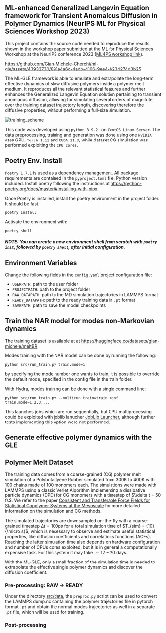 ## ML-enhanced Generalized Langevin Equation framework for Transient Anomalous Diffusion in Polymer Dynamics (NeurIPS ML for Physical Sciences Workshop 2023)

This project contains the source code needed to reproduce the results shown in the workshop paper submitted at the ML for Physical Sciences Workshop at the NeurIPS conference 2023 ([ML4PS workshop link](https://ml4physicalsciences.github.io/2023/)). 


https://github.com/Gian-Michele-Cherchi/ml-gle/assets/43932730/891a4a6c-4adb-4166-9ee4-b234274d3b25




The ML-GLE framework is able to emulate and extrapolate the long-term effective dynamics of slow diffusive polymers inside a polymer melt medium. It reproduces all the relevant statistical features and further enhances the Generalized Langevin Equation solution pertaining to transient anomlaous diffusion, allowing for simulating several orders of magnitute over the training dataset trajectory length, discovering therefore the diffusive properties, without performing a full-size simulation. 

![training_scheme](https://github.com/Gian-Michele-Cherchi/ml-gle/assets/43932730/256f5633-63a1-4c9b-8e2d-097f5b797982)

This code was developed using ```python 3.9.2 ``` on ```CentOS Linux Server```. The data preprocessing, training and generation was done using one ```NVIDIA A100``` GPU,  ```Torch 1.11``` and  ```CUDA 11.3```, while dataset CG simulation was performed exploiting the ```CPU cores```. 

## Poetry Env. Install
```Poetry 1.7.1``` is used as a dependency management. All package requirements are contained in the ```pyproject.toml``` file, Python version included. 
Install poetry following the instructions at https://python-poetry.org/docs/master/#installing-with-pipx.

Once Poetry is installed, install the poetry environment in the project folder. It should be fast. 
```
poetry install
```
Activate the environment with:
```
poetry shell
```
##### NOTE: You can create a new environment shell from scratch with  ```poetry init```, followed by ```poetry shell```, after initial configuration. 
## Environment Variables

Change the following fields in the ```config.yaml``` project configuration file:
- ```USERPATH```: path to the user folder
- ```PROJECTPATH```: path to the project folder
- ```RAW_DATAPATH```: path to the MD simulation trajectories in LAMMPS format
- ```READY_DATAPATH```: path to the ready training data in ```.pt``` format
- ```SAVEPATH```: path to save the model checkpoints

## Train the NAR model for modes non-Markovian dynamics

The training dataset is available at at https://huggingface.co/datasets/gian-michele/meltBR

Modes training with the NAR model can be done by running the following:

```
python src/run_train.py train.mode=1
```
by specifying the mode number one wants to train, it is possible to override the default mode, specified in the config file in the train folder. 

With Hydra, modes training can be done with a single command line: 
```
python src/run_train.py --multirun train=train_conf train.mode=1,2,3,...
```
This launches jobs which are run sequentially, but CPU multiprocessing could be exploited with joblib lanucher [JobLib Launcher](https://hydra.cc/docs/plugins/joblib_launcher/), although further tests implementing this option were not performed. 

## Generate effective polymer dynamics with the GLE

## Polymer Melt Dataset
The training data comes from a coarse-grained (CG) polymer melt simulation of a Polybutadyene Rubber simulated from 300K to 400K with 100 chains made of 100 monomers each. The simulations were made with LAMMPS using a classic Verlet Algorithm implementing a dissipative particle dynamics (DPD) for CG monomers with a timestep of $\\delta t = 50 fs$. We refer to the paper [Consistent and Transferable Force Fields for Statistical Copolymer Systems at the Mesoscale](https://pubs.acs.org/doi/10.1021/acs.jctc.2c00945) for more detailed information on the simulation and CG methods. 

The simulated trajectories are downsampled on-the-fly with a coarse-grained timestep $\Delta t = {100}{ps}$ for a total simulation time of $T_{sim} = {10}{\micro s}$, which is necessary to observe and estimate useful statistical properties, like diffusion coefficients and correlations functions (ACFs). Reaching the latter simulation time also depends on hardware configuration and number of CPUs cores exploited, but it is in general a computationally expensive task. For this system it may take $\sim 12-20$ days.  

With the ML-GLE, only a small fraction of the simulation time is needed to extrapolate the effective single polymer dynamics and discover the diffusion coefficient. 

### Pre-processing: RAW -> READY
Under the directory [src/data](src/data), the ```preproc.py``` script can be used to convert the LAMMPS dump.nc containing the polymer trajectories file in pytorch format ```.pt``` and obtain the normal modes trajectories as well in a separate ```.pt``` file, which will be used for training. 
### Post-processing







